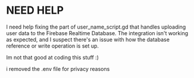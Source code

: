 # NEED HELP 
I need help fixing the part of user_name_script.gd that handles uploading user data to the Firebase Realtime Database. The integration isn't working as expected, and I suspect there's an issue with how the database reference or write operation is set up.

Im not that good at coding this stuff :)

i removed the .env file for privacy reasons
